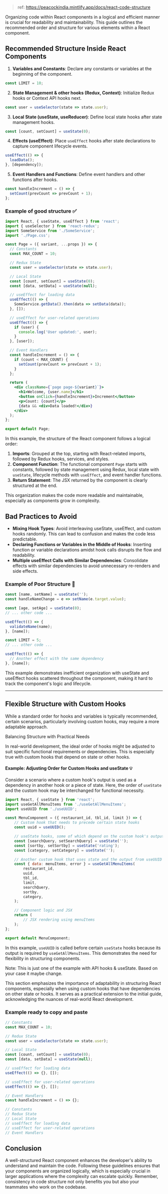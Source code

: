 > ref: https://peacockindia.mintlify.app/docs/react-code-structure

Organizing code within React components in a logical and efficient manner is crucial for readability and maintainability. This guide outlines the recommended order and structure for various elements within a React component.

## Recommended Structure Inside React Components

1. **Variables and Constants**: Declare any constants or variables at the beginning of the component.

```jsx
const LIMIT = 10;
```

2. **State Management & other hooks (Redux, Context)**: Initialize Redux hooks or Context API hooks next.

```jsx
const user = useSelector(state => state.user);
```

3. **Local State (useState, useReducer)**: Define local state hooks after state management hooks.

```jsx
const [count, setCount] = useState(0);
```

4. **Effects (useEffect)**: Place `useEffect` hooks after state declarations to capture component lifecycle events.

```jsx
useEffect(() => {
  loadData();
}, [dependency]);
```

5. **Event Handlers and Functions**: Define event handlers and other functions after hooks.

```jsx
const handleIncrement = () => {
  setCount(prevCount => prevCount + 1);
};
```

### Example of good structure ✅

```jsx
import React, { useState, useEffect } from 'react';
import { useSelector } from 'react-redux';
import SomeService from './SomeService';
import './Page.css';

const Page = ({ variant, ...props }) => {
  // Constants
  const MAX_COUNT = 10;

  // Redux State
  const user = useSelector(state => state.user);

  // Local State
  const [count, setCount] = useState(0);
  const [data, setData] = useState(null);

  // useEffect for loading data
  useEffect(() => {
    SomeService.getData().then(data => setData(data));
  }, []);

  // useEffect for user-related operations
  useEffect(() => {
    if (user) {
      console.log('User updated:', user);
    }
  }, [user]);

  // Event Handlers
  const handleIncrement = () => {
    if (count < MAX_COUNT) {
      setCount(prevCount => prevCount + 1);
    }
  };

  return (
    <div className={`page page-${variant}`}>
      <h1>Welcome, {user.name}</h1>
      <button onClick={handleIncrement}>Increment</button>
      <p>Count: {count}</p>
      {data && <div>Data loaded!</div>}
    </div>
  );
};

export default Page;
```

In this example, the structure of the React component follows a logical order:

1. **Imports**: Grouped at the top, starting with React-related imports, followed by Redux hooks, services, and styles.
2. **Component Function**: The functional component `Page` starts with constants, followed by state management using Redux, local state with `useState`, lifecycle methods with `useEffect`, and event handler functions.
3. **Return Statement**: The JSX returned by the component is clearly structured at the end.

This organization makes the code more readable and maintainable, especially as components grow in complexity.

## Bad Practices to Avoid

- **Mixing Hook Types**: Avoid interleaving useState, useEffect, and custom hooks randomly. This can lead to confusion and makes the code less predictable.
- **Declaring Functions or Variables in the Middle of Hooks**: Inserting function or variable declarations amidst hook calls disrupts the flow and readability.
- **Multiple useEffect Calls with Similar Dependencies**: Consolidate effects with similar dependencies to avoid unnecessary re-renders and side effects.

### Example of Poor Structure 📛

```jsx
const [name, setName] = useState('');
const handleNameChange = e => setName(e.target.value);

const [age, setAge] = useState(0);
// ... other code ...

useEffect(() => {
  validateName(name);
}, [name]);

const LIMIT = 5;
// ... other code ...

useEffect(() => {
  // Another effect with the same dependency
}, [name]);
```

This example demonstrates inefficient organization with useState and useEffect hooks scattered throughout the component, making it hard to track the component's logic and lifecycle.

---

## Flexible Structure with Custom Hooks

While a standard order for hooks and variables is typically recommended, certain scenarios, particularly involving custom hooks, may require a more adaptable approach.

<Note>Balancing Structure with Practical Needs</Note>

In real-world development, the ideal order of hooks might be adjusted to suit specific functional requirements or dependencies. This is especially true with custom hooks that depend on state or other hooks.

#### Example: Adjusting Order for Custom Hooks and useState 💡

Consider a scenario where a custom hook's output is used as a dependency in another hook or a piece of state. Here, the order of `useState` and the custom hook may be interchanged for functional necessity.

```jsx
import React, { useState } from 'react';
import useGetAllMenuItems from './useGetAllMenuItems';
import useUUID from './useUUID';

const MenuComponent = ({ restaurant_id, tbl_id, limit }) => {
    // Custom hook that needs to precede certain state hooks
    const uuid = useUUID();

    // useState hooks, some of which depend on the custom hook's output
    const [searchQuery, setSearchQuery] = useState('');
    const [sortby, setSortby] = useState('rating');
    const [category, setCategory] = useState('');

    // Another custom hook that uses state and the output from useUUID
    const { data: menuItems, error } = useGetAllMenuItems(
        restaurant_id,
        uuid,
        tbl_id,
        limit,
        searchQuery,
        sortby,
        category,
    );

    // Component logic and JSX
    return (
        // JSX rendering using menuItems
    );
};

export default MenuComponent;
```

In this example, `useUUID` is called before certain `useState` hooks because its output is required by `useGetAllMenuItems`. This demonstrates the need for flexibility in structuring components.

<Info>Note: This is just one of the example with API hooks & useState. Based on your case it maybe change.</Info>

This section emphasizes the importance of adaptability in structuring React components, especially when using custom hooks that have dependencies on other state or hooks. It serves as a practical extension to the initial guide, acknowledging the nuances of real-world React development.

### Example ready to copy and paste

```jsx
// Constants
const MAX_COUNT = 10;

// Redux State
const user = useSelector(state => state.user);

// Local State
const [count, setCount] = useState(0);
const [data, setData] = useState(null);

// useEffect for loading data
useEffect(() => {}, []);

// useEffect for user-related operations
useEffect(() => {}, []);

// Event Handlers
const handleIncrement = () => {};

// Constants
// Redux State
// Local State
// useEffect for loading data
// useEffect for user-related operations
// Event Handlers
```

## Conclusion

A well-structured React component enhances the developer's ability to understand and maintain the code. Following these guidelines ensures that your components are organized logically, which is especially crucial in larger applications where the complexity can escalate quickly. Remember, consistency in code structure not only benefits you but also your teammates who work on the codebase.
